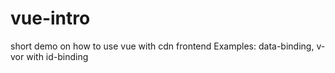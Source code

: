 # vue-intro
short demo on how to use vue with cdn frontend
Examples: data-binding, v-vor with id-binding